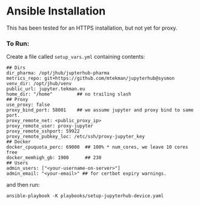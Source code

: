 # Ansible Installation

This has been tested for an HTTPS installation, but not yet for proxy.


### To Run:

 Create a file called `setup_vars.yml` containing contents:

    ## Dirs
    dir_pharma: /opt/jhub/jupterhub-pharma
    metrics_repo: git+https://github.com/mtekman/jupyterhub@sysmon
    venv_dir: /opt/jhub/venv
    public_url: jupyter.tekman.eu
    home_dir: "/home"         ## no trailing slash
    ## Proxy
    use_proxy: false
    proxy_bind_port: 58001    ## we assume jupyter and proxy bind to same port.
    proxy_remote_net: <public_proxy_ip>
    proxy_remote_user: proxy-jupyter
    proxy_remote_sshport: 59922
    proxy_remote_pubkey_loc: /etc/ssh/proxy-jupyter_key
    ## Docker
    docker_cpuquota_perc: 69000  ## 100% * num_cores, we leave 10 cores free
    docker_memhigh_gb: 1900      ## 230
    ## Users
    admin_users: ["<your-username-on-server>"]
    admin_email: "<your-email>" ## for certbot expiry warnings.


and then run:

    ansible-playbook -K playbooks/setup-jupyterhub-device.yaml

